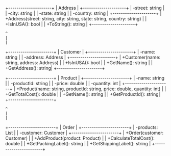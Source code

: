 +---------------------+
|      Address        |
+---------------------+
| -street: string     |
| -city: string       |
| -state: string      |
| -country: string    |
+---------------------+
| +Address(street: string, city: string, state: string, country: string) |
| +IsInUSA(): bool    |
| +ToString(): string |
+---------------------+

    ^
    |
    |
+----------------------+
|      Customer        |
+----------------------+
| -name: string        |
| -address: Address    |
+----------------------+
| +Customer(name: string, address: Address) |
| +IsInUSA(): bool     |
| +GetName(): string   |
| +GetAddress(): string|
+----------------------+

+----------------------+
|       Product        |
+----------------------+
| -name: string        |
| -productId: string   |
| -price: double       |
| -quantity: int       |
+----------------------+
| +Product(name: string, productId: string, price: double, quantity: int) |
| +GetTotalCost(): double |
| +GetName(): string    |
| +GetProductId(): string|
+----------------------+

    ^
    |
    |
+-----------------------+
|        Order          |
+-----------------------+
| -products: List<Product> |
| -customer: Customer    |
+-----------------------+
| +Order(customer: Customer) |
| +AddProduct(product: Product) |
| +CalculateTotalCost(): double |
| +GetPackingLabel(): string   |
| +GetShippingLabel(): string  |
+-----------------------+
